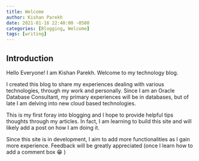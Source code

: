 ```yaml
---
title: Welcome
author: Kishan Parekh
date: 2021-01-16 22:40:00 -0500
categories: [Blogging, Welcome]
tags: [writing]
---
```


## Introduction

Hello Everyone! I am Kishan Parekh. Welcome to my technology blog.

I created this blog to share my experiences dealing with various technologies, through my work and personally. Since I am an Oracle Database Consultant, my primary experiences will be in databases, but of late I am delving into new cloud based technologies.

This is my first foray into blogging and I hope to provide helpful tips thoughts through my articles. In fact, I am learning to build this site and will likely add a post on how I am doing it.

Since this site is in development, I aim to add more functionalities as I gain more experience.
Feedback will be greatly appreciated (once I learn how to add a comment box &#128513; )
